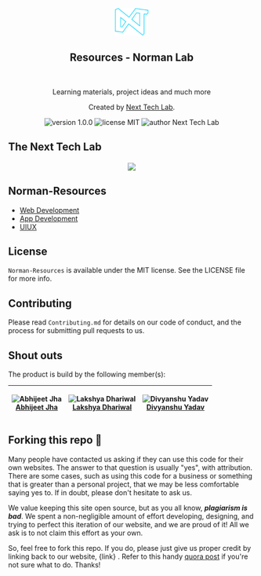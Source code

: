 <div align="center">
  <img alt="Next Tech lab Logo" src="Public/logo.png" height="56" />
</div>
<div align="center">
  <h2>Resources - Norman Lab</h2>
</div>

<br>
<p align="center">
Learning materials, project ideas and much more
</p>
<p align="center">
Created by <a href="">Next Tech Lab</a>.
</p>
<p align="center">
    <img src="https://img.shields.io/badge/version-1.0.0-yellowgreen" alt="version 1.0.0"/>
    <img src="https://img.shields.io/badge/license-MIT-brightgreen" alt="license MIT"/>
    <img src="https://img.shields.io/badge/author-Next%20Tech%20Lab-blue" alt="author Next Tech Lab"/>
</p>

## The Next Tech Lab

<p align="center">
<img align="center" src="https://user-images.githubusercontent.com/91051053/204151550-71d5d080-024a-4737-8d36-d4bdb52c1425.png"></img>
</p>

## Norman-Resources
* [Web Development](https://github.com/NextTechLab/Norman-Resources/tree/main/Web)
* [App Development](https://github.com/NextTechLab/Norman-Resources/tree/main/App)
* [UIUX](https://github.com/NextTechLab/Norman-Resources/tree/main/Ui-Ux)

## License

`Norman-Resources` is available under the MIT license. See the LICENSE file for more info.


## Contributing

Please read `Contributing.md` for details on our code of conduct, and the process for submitting pull requests to us.

## Shout outs
The product is build by the following member(s):

| <p align="center">![Abhijeet Jha](https://github.com/abhijeetjha602.png?size=128)<br>[Abhijeet Jha](https://github.com/abhijeetjha602)</p> | <p align="center">![Lakshya Dhariwal](https://github.com/lakshya-dhariwal.png?size=128)<br>[Lakshya Dhariwal](https://github.com/lakshya-dhariwal)</p> | <p align="center">![Divyanshu Yadav](https://github.com/divyanshu1810.png?size=128)<br>[Divyanshu Yadav](https://github.com/divyanshu1810)</p> | 
| ---------------------------------------------------------------------------------------------------------------------------------- | ---------------------------------------------------------------------------------------------------------------------------------- | ---------------------------------------------------------------------------------------------------------------------------------- | 
## Forking this repo 🚨

Many people have contacted us asking if they can use this code for their own websites. The answer to that question is usually "yes", with attribution. There are some cases, such as using this code for a business or something that is greater than a personal project, that we may be less comfortable saying yes to. If in doubt, please don't hesitate to ask us.

We value keeping this site open source, but as you all know, _**plagiarism is bad**_. We spent a non-negligible amount of effort developing, designing, and trying to perfect this iteration of our website, and we are proud of it! All we ask is to not claim this effort as your own.

So, feel free to fork this repo. If you do, please just give us proper credit by linking back to our website, {link} . Refer to this handy [quora post](https://www.quora.com/Is-it-bad-to-copy-other-peoples-code) if you're not sure what to do. Thanks!
